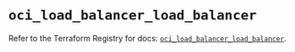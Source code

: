 # `oci_load_balancer_load_balancer`

Refer to the Terraform Registry for docs: [`oci_load_balancer_load_balancer`](https://registry.terraform.io/providers/oracle/oci/6.18.0/docs/resources/load_balancer_load_balancer).
